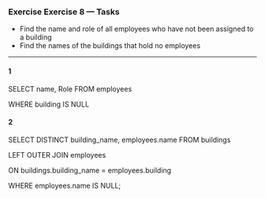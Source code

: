 ### Exercise Exercise 8 — Tasks
+ Find the name and role of all employees who have not been assigned to a building
+ Find the names of the buildings that hold no employees
_________________

#### 1

SELECT name, Role FROM employees

WHERE building IS NULL

#### 2

SELECT DISTINCT building_name, employees.name FROM buildings

LEFT OUTER JOIN employees

ON buildings.building_name = employees.building

WHERE employees.name IS NULL;
